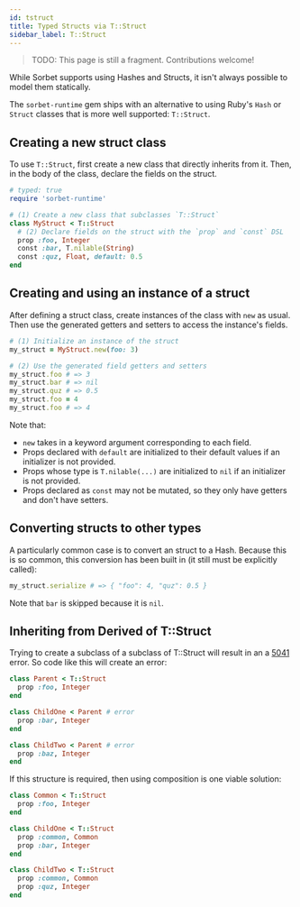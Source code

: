 ```yaml
---
id: tstruct
title: Typed Structs via T::Struct
sidebar_label: T::Struct
---
```


> TODO: This page is still a fragment. Contributions welcome!

While Sorbet supports using Hashes and Structs, it isn't always possible to
model them statically.

The `sorbet-runtime` gem ships with an alternative to using Ruby's `Hash` or
`Struct` classes that is more well supported: `T::Struct`.

## Creating a new struct class

To use `T::Struct`, first create a new class that directly inherits from it.
Then, in the body of the class, declare the fields on the struct.

```ruby
# typed: true
require 'sorbet-runtime'

# (1) Create a new class that subclasses `T::Struct`
class MyStruct < T::Struct
  # (2) Declare fields on the struct with the `prop` and `const` DSL
  prop :foo, Integer
  const :bar, T.nilable(String)
  const :quz, Float, default: 0.5
end
```

## Creating and using an instance of a struct

After defining a struct class, create instances of the class with `new` as
usual. Then use the generated getters and setters to access the instance's
fields.

```ruby
# (1) Initialize an instance of the struct
my_struct = MyStruct.new(foo: 3)

# (2) Use the generated field getters and setters
my_struct.foo # => 3
my_struct.bar # => nil
my_struct.quz # => 0.5
my_struct.foo = 4
my_struct.foo # => 4
```

Note that:

- `new` takes in a keyword argument corresponding to each field.
- Props declared with `default` are initialized to their default values if an
  initializer is not provided.
- Props whose type is `T.nilable(...)` are initialized to `nil` if an
  initializer is not provided.
- Props declared as `const` may not be mutated, so they only have getters and
  don't have setters.

## Converting structs to other types

A particularly common case is to convert an struct to a Hash. Because this is so
common, this conversion has been built in (it still must be explicitly called):

```ruby
my_struct.serialize # => { "foo": 4, "quz": 0.5 }
```

Note that `bar` is skipped because it is `nil`.

## Inheriting from Derived of T::Struct

Trying to create a subclass of a subclass of T::Struct will result in an a 
[5041](https://sorbet.org/docs/error-reference#5041) error. So code like this
will create an error:

```ruby
class Parent < T::Struct
  prop :foo, Integer
end

class ChildOne < Parent # error
  prop :bar, Integer
end

class ChildTwo < Parent # error
  prop :baz, Integer
end
```

If this structure is required, then using composition is one viable solution:
```ruby
class Common < T::Struct
  prop :foo, Integer
end

class ChildOne < T::Struct
  prop :common, Common
  prop :bar, Integer
end

class ChildTwo < T::Struct
  prop :common, Common
  prop :quz, Integer
end
```
